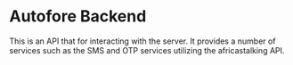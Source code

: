 # Autofore Backend

This is an API that for interacting with the server. 
It provides a number of services such as the SMS and OTP services utilizing the africastalking API.

